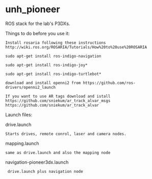 # unh_pioneer

ROS stack for the lab's P3DXs.

Things to do before you use it:

    Install rosaria following these instructions
    http://wiki.ros.org/ROSARIA/Tutorials/How%20to%20use%20ROSARIA

    sudo apt-get install ros-indigo-navigation
    
    sudo apt-get install ros-indigo-joy*
    
    sudo apt-get install ros-indigo-turtlebot*
    
    download and install openni2 from https://github.com/ros-drivers/openni2_launch
    
    If you want to use AR tags download and istall
    https://github.com/sniekum/ar_track_alvar_msgs
    https://github.com/sniekum/ar_track_alvar
    
    
Launch files:

drive.launch

    Starts drives, remote conrol, laser and camera nodes.
    
mapping.launch

    same as drive.launch and also the mapping node
    
navigation-pioneer3dx.launch

     drive.launch plus navigation node
